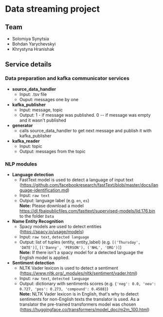 # Data streaming project

## Team  
* Solomiya Synytsia  
* Bohdan Yarychevskyi   
* Khrystyna Hranishak  

## Service details

### Data preparation and kafka communicator services  
* **source_data_handler**  
    - Input: .tsv file  
    - Ouput: messages one by one
* **kafka_publisher**      
    - Input: message, topic
    - Output: 1 - if message was published. 0 -- if message was empty and it wasn't published
* **generator**
    - calls source_data_handler to get next message and publish it with kafka_publisher      
* **kafka_reader**
    - Input: topic
    - Output: messages from the topic 

### NLP modules  
* **Language detection**  
    - FastText model is used to detect a language of input text (https://github.com/facebookresearch/fastText/blob/master/docs/language-identification.md)
    - Input: `raw text`
    - Output: language label (e.g. `en`, `es`)  
  **Note:** Please download a model https://dl.fbaipublicfiles.com/fasttext/supervised-models/lid.176.bin to the folder `Data`  
* **Name Entity Recognition**  
    - Spacy models are used to detect entities (https://spacy.io/usage/models)  
    - Input: `raw text`, `detected language`
    - Output: list of tuples (entity, entity_label) (e.g. `[('Thursday', 'DATE')]`, `[('Danny', 'PERSON'), ('NHL', 'ORG')]`)  
    **Note:** If there isn't a spacy model for a detected language the English model is applied.
* **Sentiment detection**  
    - NLTK Vader lexicon is used to detect a sentiment (https://www.nltk.org/_modules/nltk/sentiment/vader.html)  
    - Input: `raw text`, `detected language`
    - Output: dictionary with sentiments scores (e.g. `{'neg': 0.0, 'neu': 0.727, 'pos': 0.273, 'compound': 0.4588}`)  
    **Note:** NLTK Vader lexicon is in English, that's why to detect sentiments for non-English texts the translator is used. As a translator the pre-trained transformers model was chosen (https://huggingface.co/transformers/model_doc/m2m_100.html)  
      

